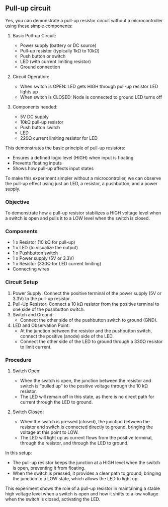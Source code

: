## Pull-up circuit

Yes, you can demonstrate a pull-up resistor circuit without a microcontroller using these simple components:

1. Basic Pull-up Circuit:
   - Power supply (battery or DC source)
   - Pull-up resistor (typically 1kΩ to 10kΩ)
   - Push button or switch
   - LED (with current limiting resistor)
   - Ground connection

2. Circuit Operation:
   - When switch is OPEN:
      LED gets HIGH through pull-up resistor
      LED lights up
   - When switch is CLOSED:
      Node is connected to ground
      LED turns off

3. Components needed:
   - 5V DC supply
   - 10kΩ pull-up resistor
   - Push button switch
   - LED
   - 220Ω current limiting resistor for LED

This demonstrates the basic principle of pull-up resistors:

- Ensures a defined logic level (HIGH) when input is floating
- Prevents floating inputs
- Shows how pull-up affects input states

To make this experiment simpler without a microcontroller, we can observe the pull-up effect using just an LED, a resistor, a pushbutton, and a power supply.

### Objective

To demonstrate how a pull-up resistor stabilizes a HIGH voltage level when a switch is open and pulls it to a LOW level when the switch is closed.

### Components

- 1 x Resistor (10 kΩ for pull-up)
- 1 x LED (to visualize the output)
- 1 x Pushbutton switch
- 1 x Power supply (5V or 3.3V)
- 1 x Resistor (330Ω for LED current limiting)
- Connecting wires

### Circuit Setup

1. Power Supply: Connect the positive terminal of the power supply (5V or 3.3V) to the pull-up resistor.
2. Pull-Up Resistor: Connect a 10 kΩ resistor from the positive terminal to one side of the pushbutton switch.
3. Switch and Ground:
   - Connect the other side of the pushbutton switch to ground (GND).
4. LED and Observation Point:
   - At the junction between the resistor and the pushbutton switch, connect the positive (anode) side of the LED.
   - Connect the other side of the LED to ground through a 330Ω resistor to limit current.

### Procedure

1. Switch Open:
   - When the switch is open, the junction between the resistor and switch is “pulled up” to the positive voltage through the 10 kΩ resistor.
   - The LED will remain off in this state, as there is no direct path for current through the LED to ground.

2. Switch Closed:
   - When the switch is pressed (closed), the junction between the resistor and switch is connected directly to ground, bringing the voltage at this point to LOW.
   - The LED will light up as current flows from the positive terminal, through the resistor, and through the LED to ground.

In this setup:

- The pull-up resistor keeps the junction at a HIGH level when the switch is open, preventing it from floating.
- When the switch is pressed, it provides a clear path to ground, bringing the junction to a LOW state, which allows the LED to light up.

This experiment shows the role of a pull-up resistor in maintaining a stable high voltage level when a switch is open and how it shifts to a low voltage when the switch is closed, activating the LED.
